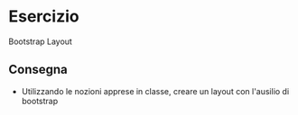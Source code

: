 Esercizio
===
Bootstrap Layout
## Consegna
- Utilizzando le nozioni apprese in classe, creare un layout con l'ausilio di bootstrap
